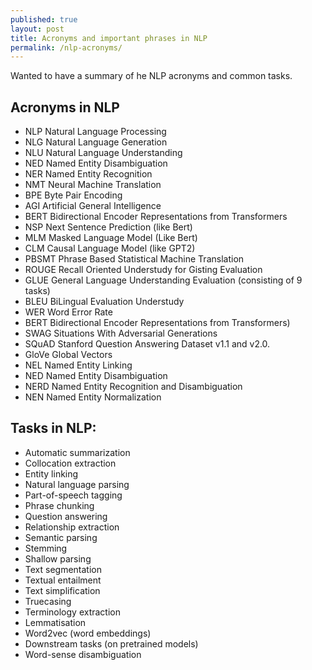 ```yaml
---
published: true
layout: post
title: Acronyms and important phrases in NLP
permalink: /nlp-acronyms/
---
```

Wanted to have a summary of he NLP acronyms and common tasks.


## Acronyms in NLP

* NLP Natural Language Processing
* NLG Natural Language Generation 
* NLU Natural Language Understanding 
* NED Named Entity Disambiguation
* NER Named Entity Recognition
* NMT Neural Machine Translation 
* BPE Byte Pair Encoding 
* AGI Artificial General Intelligence 
* BERT Bidirectional Encoder Representations from Transformers
* NSP Next Sentence Prediction (like Bert)
* MLM Masked Language Model (Like Bert)
* CLM Causal Language Model (like GPT2)
* PBSMT Phrase Based Statistical Machine Translation
* ROUGE Recall Oriented Understudy for Gisting Evaluation
* GLUE General Language Understanding Evaluation (consisting of 9 tasks)
* BLEU BiLingual Evaluation Understudy
* WER Word Error Rate 
* BERT Bidirectional Encoder Representations from Transformers)
* SWAG Situations With Adversarial Generations
* SQuAD Stanford Question Answering Dataset v1.1 and v2.0.
* GloVe Global Vectors
* NEL Named Entity Linking
* NED Named Entity Disambiguation
* NERD Named Entity Recognition and Disambiguation
* NEN Named Entity Normalization

<!-- https://en.wikipedia.org/wiki/Category:Tasks_of_natural_language_processing -->

## Tasks in NLP:

* Automatic summarization
* Collocation extraction
* Entity linking
* Natural language parsing 
* Part-of-speech tagging
* Phrase chunking
* Question answering
* Relationship extraction
* Semantic parsing
* Stemming
* Shallow parsing
* Text segmentation
* Textual entailment
* Text simplification
* Truecasing
* Terminology extraction
* Lemmatisation
* Word2vec (word embeddings)
* Downstream tasks (on pretrained models)
* Word-sense disambiguation




<!-- https://en.wikipedia.org/wiki/Glossary_of_artificial_intelligence -->
